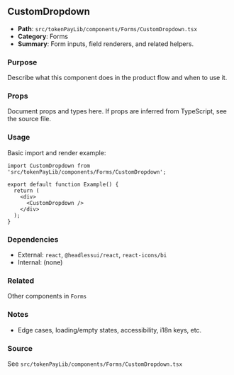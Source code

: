 ## CustomDropdown

- **Path**: `src/tokenPayLib/components/Forms/CustomDropdown.tsx`
- **Category**: Forms
- **Summary**: Form inputs, field renderers, and related helpers.

### Purpose
Describe what this component does in the product flow and when to use it.

### Props
Document props and types here. If props are inferred from TypeScript, see the source file.

### Usage
Basic import and render example:


```tsx
import CustomDropdown from 'src/tokenPayLib/components/Forms/CustomDropdown';

export default function Example() {
  return (
    <div>
      <CustomDropdown />
    </div>
  );
}

```

### Dependencies
- External: `react`, `@headlessui/react`, `react-icons/bi`
- Internal: (none)

### Related
Other components in `Forms`

### Notes
- Edge cases, loading/empty states, accessibility, i18n keys, etc.

### Source
See `src/tokenPayLib/components/Forms/CustomDropdown.tsx`
